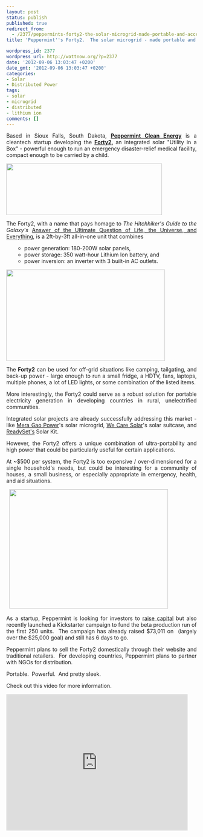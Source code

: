 ```yaml
---
layout: post
status: publish
published: true
redirect_from:
  - /2377/peppermints-forty2-the-solar-microgrid-made-portable-and-accessible
title: 'Peppermint''s Forty2.  The solar microgrid - made portable and accessible.  '

wordpress_id: 2377
wordpress_url: http://wattnow.org/?p=2377
date: '2012-09-06 13:03:47 +0200'
date_gmt: '2012-09-06 13:03:47 +0200'
categories:
- Solar
- Distributed Power
tags:
- solar
- microgrid
- distributed
- lithium ion
comments: []
---
```

<p style="text-align: justify;">Based in Sioux Falls, South Dakota,&nbsp;<strong><a href="http://peppermintenergy.com/">Peppermint Clean Energy</a></strong>&nbsp;is a cleantech startup developing the <strong><a href="http://peppermintenergy.com/how-it-works/">Forty2</a>,&nbsp;</strong>an integrated solar "Utility in a Box" - powerful enough to run an emergency disaster-relief medical facility, compact enough to be carried by a child.</p>
<p style="text-align: justify;"><a href="http://peppermintenergy.com/"><img class="alignnone  wp-image-2379" title="forty2_logo" src="{{ 'assets/from-wordpress/uploads/2012/09/forty2_logo.png' | relative_url }}" alt="" width="412" height="136" /></a></p>
<p style="text-align: justify;">The Forty2, with a name that pays homage to <em>The Hitchhiker's Guide to the Galaxy's&nbsp;</em><a href="http://en.wikipedia.org/wiki/Answer_to_Life,_the_Universe,_and_Everything#Answer_to_the_Ultimate_Question_of_Life.2C_the_Universe.2C_and_Everything_.2842.29">Answer of the Ultimate Question of Life, the Universe, and Everything</a><em>,&nbsp;</em>is a 2ft-by-3ft all-in-one unit that combines</p>
<ul>
<ul>
<li>power generation: 180-200W solar panels,</li>
<li>power storage: 350 watt-hour Lithium Ion battery, and</li>
<li>power inversion: an inverter with 3 built-in AC outlets.</li>
</ul>
</ul>
<p style="text-align: justify;"><a href="http://peppermintenergy.com/"><img class="alignnone  wp-image-2380" title="forty2_sleek" src="{{ 'assets/from-wordpress/uploads/2012/09/forty2_sleek.jpg' | relative_url }}" alt="" width="420" height="241" /></a></p>
<p style="text-align: justify;">The <strong>Forty2</strong> can be used for off-grid situations like camping, tailgating, and back-up power - large enough to run a small fridge, a HDTV, fans, laptops, multiple phones, a lot of LED lights, or some combination of the listed items.</p>
<p style="text-align: justify;">More interestingly, the Forty2 could serve as a robust solution for portable electricity generation in developing countries in rural, unelectrified communities.</p>
<p style="text-align: justify;">Integrated solar projects are already successfully addressing this market - like <a href="http://wattnow.org/2285/mera-gao-micro-grid-power-solar-powered-network-systems-for-rural-off-grid-villages">Mera Gao Power</a>'s solar microgrid, <a href="wecaresolar.org">We Care Solar</a>'s solar suitcase, and <a href="http://www.kickstarter.com/projects/mikelin/readyset-solar-kit-for-ipad-iphone-android-and-mor?ref=live">ReadySet's</a> Solar Kit.</p>
<p style="text-align: justify;">However, the Forty2 offers a unique combination of ultra-portability and high power that could be particularly useful for certain applications.</p>
<p style="text-align: justify;">At ~$500 per system, the Forty2 is too expensive / over-dimensioned for a single household's needs, but could be interesting for a community of houses, a small business, or especially appropriate in emergency, health, and aid situations.</p>
<p style="text-align: justify;">&nbsp;&nbsp;<a href="http://www.kickstarter.com/projects/1408708524/the-forty2"><img class="alignnone  wp-image-2381" title="forty2_demo" src="{{ 'assets/from-wordpress/uploads/2012/09/forty2_demo.jpg' | relative_url }}" alt="" width="420" height="315" /></a></p>
<p style="text-align: justify;">As a startup, Peppermint is looking for investors to <a href="http://ideamensch.com/brian-gramm/">raise capital</a>&nbsp;but also recently launched a Kickstarter campaign to fund the beta production run of the first 250 units. &nbsp;The campaign has already raised $73,011 on &nbsp;(largely over the $25,000 goal) and still has 6 days to go.</p>
<p style="text-align: justify;">Peppermint plans to sell the Forty2 domestically through their website and traditional retailers. &nbsp;For developing countries, Peppermint plans to partner with NGOs for distribution.</p>
<p style="text-align: justify;">Portable. &nbsp;Powerful. &nbsp;And pretty sleek.</p>
<p style="text-align: justify;">Check out this video for more information.</p>
<p><iframe src="http://www.kickstarter.com/projects/1408708524/the-forty2/widget/video.html" frameborder="0" width="480" height="360"></iframe></p>

